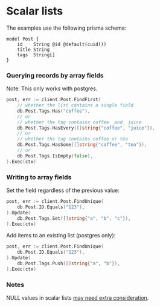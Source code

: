 # Scalar lists

The examples use the following prisma schema:

```prisma
model Post {
    id    String @id @default(cuid())
    title String
    tags  String[]
}
```

### Querying records by array fields

Note: This only works with postgres.

```go
post, err := client.Post.FindFirst(
    // whether the list contains a single field
    db.Post.Tags.Has("coffee"),
    // or
    // whether the tag contains coffee _and_ juice
    db.Post.Tags.HasEvery([]string{"coffee", "juice"}),
    // or
    // whether the tag contains coffee or tea
    db.Post.Tags.HasSome([]string{"coffee", "tea"}),
    // or
    db.Post.Tags.IsEmpty(false),
).Exec(ctx)
```

### Writing to array fields

Set the field regardless of the previous value:

```go
post, err := client.Post.FindUnique(
    db.Post.ID.Equals("123"),
).Update(
    db.Post.Tags.Set([]string{"a", "b", "c"}),
).Exec(ctx)
```

Add items to an existing list (postgres only):

```go
post, err := client.Post.FindUnique(
    db.Post.ID.Equals("123"),
).Update(
    db.Post.Tags.Push([]string{"a", "b"}),
).Exec(ctx)
```

### Notes

NULL values in scalar lists [may need extra consideration](https://www.prisma.io/docs/concepts/components/prisma-client/working-with-fields/working-with-scalar-lists-arrays#filtering-scalar-lists).
